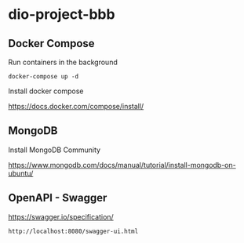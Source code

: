 # dio-project-bbb

## Docker Compose

Run containers in the background

```
docker-compose up -d
```

Install docker compose

https://docs.docker.com/compose/install/

## MongoDB

Install MongoDB Community

https://www.mongodb.com/docs/manual/tutorial/install-mongodb-on-ubuntu/

## OpenAPI - Swagger

https://swagger.io/specification/

```
http://localhost:8080/swagger-ui.html
```
